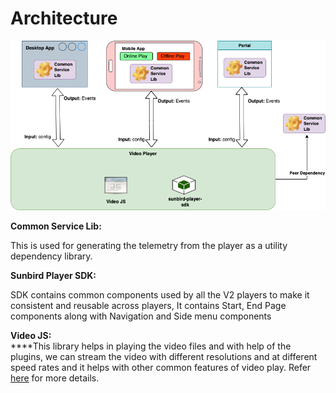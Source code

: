 # Architecture

![](../../../../../.gitbook/assets/conntentPlayerV2Video.png)

**Common Service Lib:**

This is used for generating the telemetry from the player as a utility dependency library.



**Sunbird Player SDK:**

SDK contains common components used by all the V2 players to make it consistent and reusable across players, It contains Start, End Page components along with Navigation and Side menu components



**Video JS:**\
****This library helps in playing the video files and with help of the plugins, we can stream the video with different resolutions and at different speed rates and it helps with other common features of video play. Refer [here](https://github.com/videojs/video.js) for more details.
